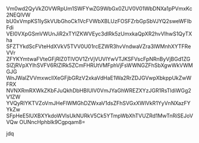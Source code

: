 Vm0wd2QyVkZOVWRpUm1SWFYwZG9WbGx0ZUV0V01WbDNXa1pPVmxKc2NEQlVW
bU0xVmpKS1IySkVUbGhoCk1VcFVWbXBLUzFOSFZrbGpSbVJYQ2sweWFIbFdi
VEI0VXpGSmVWUnJiR2xTYlZKWVEyc3dlRk5zUmxkaQpXR2hvVlhwS1QyTXha
SFZTYkdScFVteHdXVkV5TVV0U01rcEZWR3hvVndwaVZra3lWMnhXYTFReVVr
ZFYKYmtwaFVteGFjRlZ0TlVOV1ZrVjVUVlYwVTJKSFVscFpNRnByVjBGd1ZG
SlZjRVpXYlhSVFV6RlZlRk5ZCmFHRUtVMFphVjFsWWNGZFhSbXgwWkVWMGJG
WnJWalZVVmxwcllXeGFjbGRzV2xkaVdHaE1Wa2RrZDJGVwpXbkppUkZwWFRX
NVNXRmRXWkZKbFJuQkhDbHBIUlV0VmJYaGhWREZXYzJGR1RsTldiWGg2V1ZW
YVQyRlYKTVZoVmJHeFlWMGhDZWxaV1dsZFhSVGxXWlVkR1YyVnNXazFYYkZw
SFpHeE5lUXBXYkdoWVlsUkNURkV5Ck5YTmpWbXhTVUZRd1MwTnRiSEJoVVQw
OUNncHphblk9Cgpqam8=

jdq